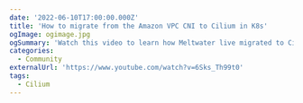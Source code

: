 ```yaml
---
date: '2022-06-10T17:00:00.000Z'
title: 'How to migrate from the Amazon VPC CNI to Cilium in K8s'
ogImage: ogimage.jpg
ogSummary: 'Watch this video to learn how Meltwater live migrated to Cilium'
categories:
  - Community
externalUrl: 'https://www.youtube.com/watch?v=6Sks_Th99t0'
tags:
  - Cilium
---
```

